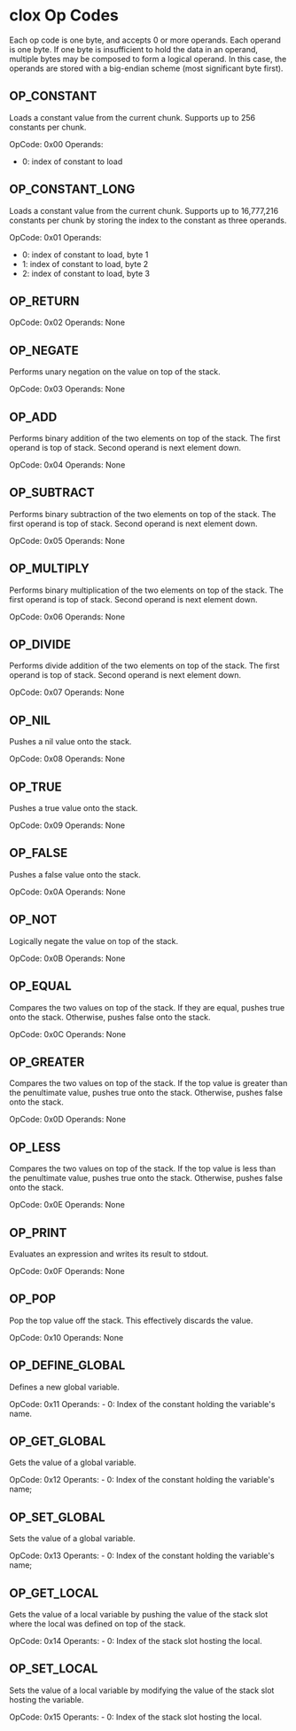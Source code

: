 clox Op Codes
==============

Each op code is one byte, and accepts 0 or more operands. Each operand is one byte. If one byte is insufficient to hold the data in an operand, multiple bytes may be composed to form a logical operand. In this case, the operands are stored with a big-endian scheme (most significant byte first).

OP_CONSTANT
-----------

Loads a constant value from the current chunk. Supports up to 256 constants per chunk.

OpCode: 0x00
Operands:
- 0: index of constant to load

OP_CONSTANT_LONG
----------------

Loads a constant value from the current chunk. Supports up to 16,777,216 constants per chunk by storing the index to the constant as three operands.

OpCode: 0x01
Operands:
- 0: index of constant to load, byte 1
- 1: index of constant to load, byte 2
- 2: index of constant to load, byte 3

OP_RETURN
---------

OpCode: 0x02
Operands: None

OP_NEGATE
---------

Performs unary negation on the value on top of the stack.

OpCode: 0x03
Operands: None

OP_ADD
------

Performs binary addition of the two elements on top of the stack. The first operand is top of stack. Second operand is next element down.

OpCode: 0x04
Operands: None

OP_SUBTRACT
-----------

Performs binary subtraction of the two elements on top of the stack. The first operand is top of stack. Second operand is next element down.

OpCode: 0x05
Operands: None

OP_MULTIPLY
-----------

Performs binary multiplication of the two elements on top of the stack. The first operand is top of stack. Second operand is next element down.

OpCode: 0x06
Operands: None

OP_DIVIDE
---------

Performs divide addition of the two elements on top of the stack. The first operand is top of stack. Second operand is next element down.

OpCode: 0x07
Operands: None

OP_NIL
------

Pushes a nil value onto the stack.

OpCode: 0x08
Operands: None

OP_TRUE
-------

Pushes a true value onto the stack.

OpCode: 0x09
Operands: None

OP_FALSE
--------

Pushes a false value onto the stack.

OpCode: 0x0A
Operands: None

OP_NOT
--------

Logically negate the value on top of the stack.

OpCode: 0x0B
Operands: None

OP_EQUAL
--------

Compares the two values on top of the stack. If they are equal, pushes true onto the stack. Otherwise, pushes false onto the stack.

OpCode: 0x0C
Operands: None

OP_GREATER
--------

Compares the two values on top of the stack. If the top value is greater than the penultimate value, pushes true onto the stack. Otherwise, pushes false onto the stack.

OpCode: 0x0D
Operands: None

OP_LESS
--------

Compares the two values on top of the stack. If the top value is less than the penultimate value, pushes true onto the stack. Otherwise, pushes false onto the stack.

OpCode: 0x0E
Operands: None

OP_PRINT
--------

Evaluates an expression and writes its result to stdout.

OpCode: 0x0F
Operands: None

OP_POP
------

Pop the top value off the stack. This effectively discards the value.

OpCode: 0x10
Operands: None

OP_DEFINE_GLOBAL
------

Defines a new global variable.

OpCode: 0x11
Operands:
    - 0: Index of the constant holding the variable's name.

OP_GET_GLOBAL
-------------

Gets the value of a global variable.

OpCode: 0x12
Operants:
    - 0: Index of the constant holding the variable's name;

OP_SET_GLOBAL
-------------

Sets the value of a global variable.

OpCode: 0x13
Operants:
    - 0: Index of the constant holding the variable's name;

OP_GET_LOCAL
-------------

Gets the value of a local variable by pushing the value of the stack slot where the local was defined on top of the stack.

OpCode: 0x14
Operants:
    - 0: Index of the stack slot hosting the local.

OP_SET_LOCAL
-------------

Sets the value of a local variable by modifying the value of the stack slot hosting the variable.

OpCode: 0x15
Operants:
    - 0: Index of the stack slot hosting the local.